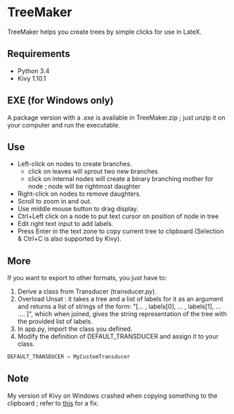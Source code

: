 # TreeMaker

TreeMaker helps you create trees by simple clicks for use in LateX.

## Requirements

- Python 3.4
- Kivy 1.10.1

## EXE (for Windows only)

A package version with a *.exe* is available in TreeMaker.zip ; just unzip it on your computer and run the executable.

## Use

- Left-click on nodes to create branches.
	* click on leaves will sprout two new branches
	* click on internal nodes will create a binary branching mother for node ; node will be rightmost daughter
- Right-click on nodes to remove daughters.
- Scroll to zoom in and out.
- Use middle mouse button to drag display.
- Ctrl+Left click on a node to put text cursor on position of node in tree
- Edit right text input to add labels.
- Press Enter in the text zone to copy current tree to clipboard (Selection & Ctrl+C is also supported by Kivy).

## More

If you want to export to other formats, you just have to:

1. Derive a class from Transducer (transducer.py).
2. Overload Unsat : it takes a tree and a list of labels for it as an argument and returns a list of strings of the form: "[... , labels[0], ... , labels[1], ...  .... ]", which when joined, gives the string representation of the tree with the provided list of labels.
3. In app.py, import the class you defined.
4. Modify the definition of DEFAULT_TRANSDUCER and assign it to your class.
```python
DEFAULT_TRANSDUCER = MyCustomTransducer
```

## Note

My version of Kivy on Windows crashed when copying something to the clipboard ; refer to [this](https://github.com/kivy/kivy/pull/5579/files) for a fix.